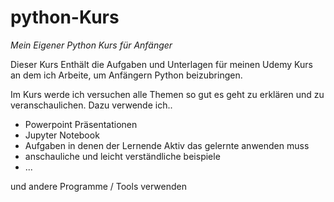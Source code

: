 # python-Kurs

*Mein Eigener Python Kurs für Anfänger*

Dieser Kurs Enthält die Aufgaben und Unterlagen für meinen Udemy Kurs an dem ich Arbeite, um Anfängern Python beizubringen.

Im Kurs werde ich versuchen alle Themen so gut es geht zu erklären und zu veranschaulichen. Dazu verwende ich..

- Powerpoint Präsentationen
- Jupyter Notebook
- Aufgaben in denen der Lernende Aktiv das gelernte anwenden muss
- anschauliche und leicht verständliche beispiele
- ...

und andere Programme / Tools verwenden
